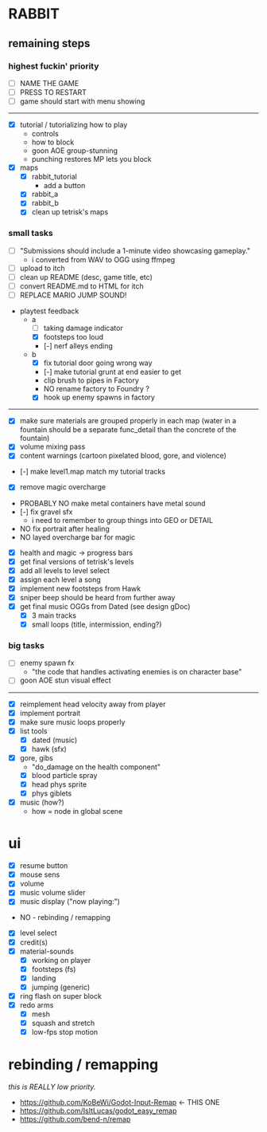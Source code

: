# RABBIT

## remaining steps

### highest fuckin' priority

- [ ] NAME THE GAME
- [ ] PRESS <KEY> TO RESTART
- [ ] game should start with menu showing

---

- [x] tutorial / tutorializing how to play
  - controls
  - how to block
  - goon AOE group-stunning
  - punching restores MP lets you block
- [x] maps
  - [x] rabbit_tutorial
	- add a button
  - [x] rabbit_a
  - [x] rabbit_b
  - [x] clean up tetrisk's maps

### small tasks

- [ ] "Submissions should include a 1-minute video showcasing gameplay."
  - i converted from WAV to OGG using ffmpeg
- [ ] upload to itch
- [ ] clean up README (desc, game title, etc)
- [ ] convert README.md to HTML for itch
- [ ] REPLACE MARIO JUMP SOUND!
- playtest feedback
  - a
	- [ ] taking damage indicator
	- [x] footsteps too loud
	- [-] nerf alleys ending
  - b
	- [x] fix tutorial door going wrong way
	- [-] make tutorial grunt at end easier to get
	- clip brush to pipes in Factory
	- NO rename factory to Foundry ?
	- [x] hook up enemy spawns in factory

---

- [x] make sure materials are grouped properly in each map (water in a fountain should be a separate func_detail than the concrete of the fountain)
- [x] volume mixing pass
- [x] content warnings (cartoon pixelated blood, gore, and violence)
- [-] make level1.map match my tutorial tracks
- [x] remove magic overcharge
- PROBABLY NO make metal containers have metal sound
- [-] fix gravel sfx
  - i need to remember to group things into GEO or DETAIL
- NO fix portrait after healing
- NO layed overcharge bar for magic
- [x] health and magic -> progress bars
- [x] get final versions of tetrisk's levels
- [x] add all levels to level select
- [x] assign each level a song
- [x] implement new footsteps from Hawk
- [x] sniper beep should be heard from further away
- [x] get final music OGGs from Dated (see design gDoc)
  - [x] 3 main tracks
  - [x] small loops (title, intermission, ending?)

### big tasks

- [ ] enemy spawn fx
  - "the code that handles activating enemies is on character base"
- [ ] goon AOE stun visual effect

---

- [x] reimplement head velocity away from player
- [x] implement portrait
- [x] make sure music loops properly
- [x] list tools
  - [x] dated (music)
  - [x] hawk (sfx)
- [x] gore, gibs
  - "do_damage on the health component"
  - [x] blood particle spray
  - [x] head phys sprite
  - [x] phys giblets
- [x] music (how?)
  - how = node in global scene

# ui

- [x] resume button
- [x] mouse sens
- [x] volume
- [x] music volume slider
- [x] music display ("now playing:")
- NO - rebinding / remapping
- [x] level select
- [x] credit(s)
- [x] material-sounds
  - [x] working on player
  - [x] footsteps (fs)
  - [x] landing
  - [x] jumping (generic)
- [x] ring flash on super block
- [x] redo arms
  - [x] mesh
  - [x] squash and stretch
  - [x] low-fps stop motion

# rebinding / remapping

_this is REALLY low priority._

- https://github.com/KoBeWi/Godot-Input-Remap <- THIS ONE
- https://github.com/IsItLucas/godot_easy_remap
- https://github.com/bend-n/remap
